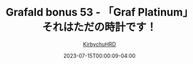 ---
title: "Grafald bonus 53 - 「Graf Platinum」それはただの時計です！"
type: "image"
date: 2023-07-15T00:00:09-04:00
draft: false
categories:
- comics
- collaborations
tags:
- grafald
image_path: "/projects/grafald/comics/img/2023/bonus_53.png"
alt_text: ""
author: "[KirbychuHRD](https://cohost.org/KirbychuHRD)"
---